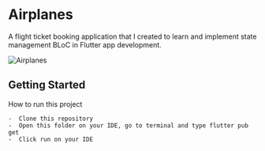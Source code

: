 # Airplanes

A flight ticket booking application that I created to learn and implement state management BLoC in Flutter app development.

![Airplanes](https://github.com/RFerdiawan/flutter_airplane_app/blob/master/assets/airplane_cover.png)

## Getting Started

How to run this project

    -  Clone this repository
    -  Open this folder on your IDE, go to terminal and type flutter pub get
    -  Click run on your IDE